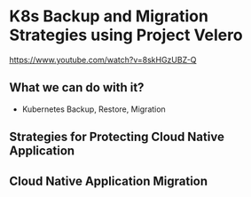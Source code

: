 # K8s Backup and Migration Strategies using Project Velero
https://www.youtube.com/watch?v=8skHGzUBZ-Q

## What we can do with it?
- Kubernetes Backup, Restore, Migration



## Strategies for Protecting Cloud Native Application


## Cloud Native Application Migration
